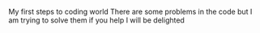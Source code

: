 My first steps to coding world
There are some problems in the code but I am trying to solve them if you help I will be delighted
